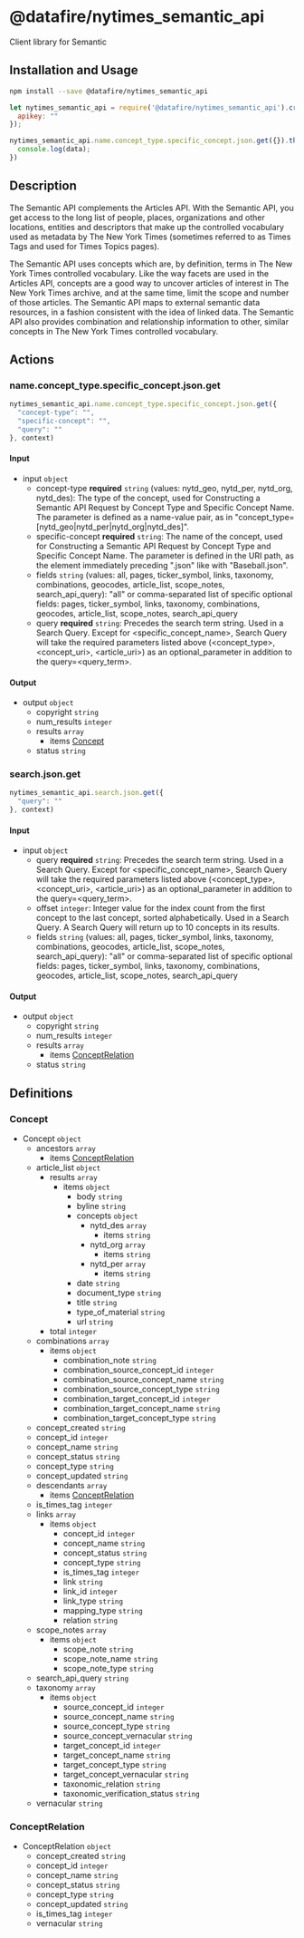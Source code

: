 # @datafire/nytimes_semantic_api

Client library for Semantic

## Installation and Usage
```bash
npm install --save @datafire/nytimes_semantic_api
```
```js
let nytimes_semantic_api = require('@datafire/nytimes_semantic_api').create({
  apikey: ""
});

nytimes_semantic_api.name.concept_type.specific_concept.json.get({}).then(data => {
  console.log(data);
})
```

## Description

The Semantic API complements the Articles API. With the Semantic API, you get access to the long list of people, places, organizations and other locations, entities and descriptors that make up the controlled vocabulary used as metadata by The New York Times (sometimes referred to as Times Tags and used for Times Topics pages).

The Semantic API uses concepts which are, by definition, terms in The New York Times controlled vocabulary. Like the way facets are used in the Articles API, concepts are a good way to uncover articles of interest in The New York Times archive, and at the same time, limit the scope and number of those articles. The Semantic API maps to external semantic data resources, in a fashion consistent with the idea of linked data. The Semantic API also provides combination and relationship information to other, similar concepts in The New York Times controlled vocabulary.


## Actions

### name.concept_type.specific_concept.json.get



```js
nytimes_semantic_api.name.concept_type.specific_concept.json.get({
  "concept-type": "",
  "specific-concept": "",
  "query": ""
}, context)
```

#### Input
* input `object`
  * concept-type **required** `string` (values: nytd_geo, nytd_per, nytd_org, nytd_des): The type of the concept, used for Constructing a Semantic API Request by Concept Type and Specific Concept Name. The parameter is defined as a name-value pair, as in "concept_type=[nytd_geo|nytd_per|nytd_org|nytd_des]".
  * specific-concept **required** `string`: The name of the concept, used for Constructing a Semantic API Request by Concept Type and Specific Concept Name. The parameter is defined in the URI path, as the element immediately preceding ".json" like with "Baseball.json".
  * fields `string` (values: all, pages, ticker_symbol, links, taxonomy, combinations, geocodes, article_list, scope_notes, search_api_query): "all" or comma-separated list of specific optional fields: pages, ticker_symbol, links, taxonomy, combinations, geocodes, article_list, scope_notes, search_api_query
  * query **required** `string`: Precedes the search term string. Used in a Search Query. Except for &lt;specific_concept_name&gt;, Search Query will take the required parameters listed above (&lt;concept_type&gt;, &lt;concept_uri&gt;, &lt;article_uri&gt;) as an optional_parameter in addition to the query=&lt;query_term&gt;.

#### Output
* output `object`
  * copyright `string`
  * num_results `integer`
  * results `array`
    * items [Concept](#concept)
  * status `string`

### search.json.get



```js
nytimes_semantic_api.search.json.get({
  "query": ""
}, context)
```

#### Input
* input `object`
  * query **required** `string`: Precedes the search term string. Used in a Search Query. Except for &lt;specific_concept_name&gt;, Search Query will take the required parameters listed above (&lt;concept_type&gt;, &lt;concept_uri&gt;, &lt;article_uri&gt;) as an optional_parameter in addition to the query=&lt;query_term&gt;.
  * offset `integer`: Integer value for the index count from the first concept to the last concept, sorted alphabetically. Used in a Search Query. A Search Query will return up to 10 concepts in its results.
  * fields `string` (values: all, pages, ticker_symbol, links, taxonomy, combinations, geocodes, article_list, scope_notes, search_api_query): "all" or comma-separated list of specific optional fields: pages, ticker_symbol, links, taxonomy, combinations, geocodes, article_list, scope_notes, search_api_query

#### Output
* output `object`
  * copyright `string`
  * num_results `integer`
  * results `array`
    * items [ConceptRelation](#conceptrelation)
  * status `string`



## Definitions

### Concept
* Concept `object`
  * ancestors `array`
    * items [ConceptRelation](#conceptrelation)
  * article_list `object`
    * results `array`
      * items `object`
        * body `string`
        * byline `string`
        * concepts `object`
          * nytd_des `array`
            * items `string`
          * nytd_org `array`
            * items `string`
          * nytd_per `array`
            * items `string`
        * date `string`
        * document_type `string`
        * title `string`
        * type_of_material `string`
        * url `string`
    * total `integer`
  * combinations `array`
    * items `object`
      * combination_note `string`
      * combination_source_concept_id `integer`
      * combination_source_concept_name `string`
      * combination_source_concept_type `string`
      * combination_target_concept_id `integer`
      * combination_target_concept_name `string`
      * combination_target_concept_type `string`
  * concept_created `string`
  * concept_id `integer`
  * concept_name `string`
  * concept_status `string`
  * concept_type `string`
  * concept_updated `string`
  * descendants `array`
    * items [ConceptRelation](#conceptrelation)
  * is_times_tag `integer`
  * links `array`
    * items `object`
      * concept_id `integer`
      * concept_name `string`
      * concept_status `string`
      * concept_type `string`
      * is_times_tag `integer`
      * link `string`
      * link_id `integer`
      * link_type `string`
      * mapping_type `string`
      * relation `string`
  * scope_notes `array`
    * items `object`
      * scope_note `string`
      * scope_note_name `string`
      * scope_note_type `string`
  * search_api_query `string`
  * taxonomy `array`
    * items `object`
      * source_concept_id `integer`
      * source_concept_name `string`
      * source_concept_type `string`
      * source_concept_vernacular `string`
      * target_concept_id `integer`
      * target_concept_name `string`
      * target_concept_type `string`
      * target_concept_vernacular `string`
      * taxonomic_relation `string`
      * taxonomic_verification_status `string`
  * vernacular `string`

### ConceptRelation
* ConceptRelation `object`
  * concept_created `string`
  * concept_id `integer`
  * concept_name `string`
  * concept_status `string`
  * concept_type `string`
  * concept_updated `string`
  * is_times_tag `integer`
  * vernacular `string`


